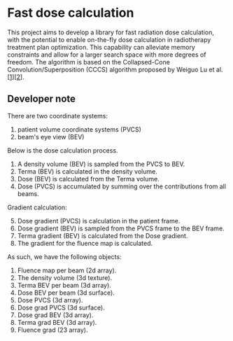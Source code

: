 # Fast dose calculation
This project aims to develop a library for fast radiation dose calculation, with the potential to enable on-the-fly dose calculation in radiotherapy treatment plan optimization. This capability can alleviate memory constraints and allow for a larger search space with more degrees of freedom. The algorithm is based on the Collapsed-Cone Convolution/Superposition (CCCS) algorithm proposed by Weiguo Lu et al. \[[1]\]\[[2]\].

[1]:http://dx.doi.org/10.1088/0031-9155/50/4/007
[2]:http://dx.doi.org/10.1118/1.3551996

## Developer note
There are two coordinate systems:
1. patient volume coordinate systems (PVCS)
2. beam's eye view (BEV)

Below is the dose calculation process.
1. A density volume (BEV) is sampled from the PVCS to BEV.
2. Terma (BEV) is calculated in the density volume.
3. Dose (BEV) is calculated from the Terma volume.
4. Dose (PVCS) is accumulated by summing over the contributions from all beams.

Gradient calculation:

5. Dose gradient (PVCS) is calculation in the patient frame.
6. Dose gradient (BEV) is sampled from the PVCS frame to the BEV frame.
7. Terma gradient (BEV) is calculated from the Dose gradient.
8. The gradient for the fluence map is calculated.

As such, we have the following objects:
1. Fluence map per beam (2d array).
2. The density volume (3d texture).
3. Terma BEV per beam (3d array).
4. Dose BEV per beam (3d surface).
5. Dose PVCS (3d array).
6. Dose grad PVCS (3d surface).
7. Dose grad BEV (3d array).
8. Terma grad BEV (3d array).
9. Fluence grad (23 array).